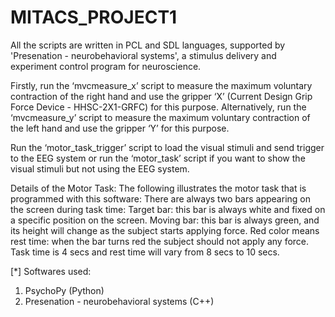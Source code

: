 # MITACS_PROJECT1

All the scripts are written in PCL and SDL languages, supported by 'Presenation - neurobehavioral systems', a stimulus delivery and experiment control program for neuroscience.

Firstly, run the ‘mvcmeasure_x’ script to measure the maximum voluntary contraction of the right hand and use the gripper ‘X’ (Current Design Grip Force Device - HHSC-2X1-GRFC) for this purpose. Alternatively, run the ‘mvcmeasure_y’ script to measure the maximum voluntary contraction of the left hand and use the gripper ‘Y’ for this purpose.

Run the ‘motor_task_trigger’ script to load the visual stimuli and send trigger to the EEG system or run the ‘motor_task’ script if you want to show the visual stimuli but not using the EEG system.

Details of the Motor Task:
The following illustrates the motor task that is programmed with this software:
There are always two bars appearing on the screen during task time:
Target bar: this bar is always white and fixed on a specific position on the screen.
Moving bar: this bar is always green, and its height will change as the subject starts applying force.
Red color means rest time: when the bar turns red the subject should not apply any force.
Task time is 4 secs and rest time will vary from 8 secs to 10 secs.

[*] Softwares used:

1. PsychoPy (Python)
2. Presenation - neurobehavioral systems (C++)
